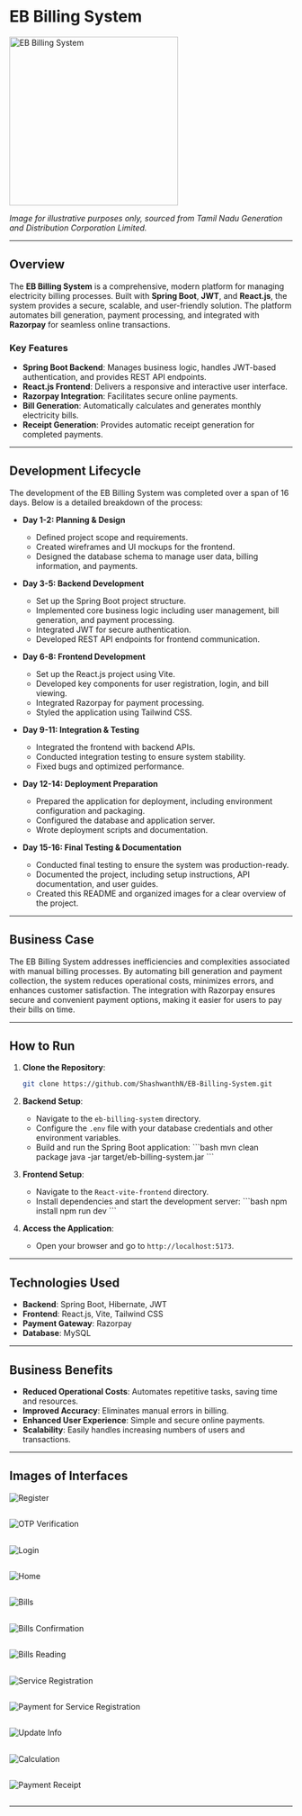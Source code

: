 
# EB Billing System

<img src="https://github.com/user-attachments/assets/30f13ea0-fe01-4f32-b6ef-f879dbbe0ab2" alt="EB Billing System" width="300"/>

*Image for illustrative purposes only, sourced from Tamil Nadu Generation and Distribution Corporation Limited.*


---

## Overview

The **EB Billing System** is a comprehensive, modern platform for managing electricity billing processes. Built with **Spring Boot**, **JWT**, and **React.js**, the system provides a secure, scalable, and user-friendly solution. The platform automates bill generation, payment processing, and integrated with **Razorpay** for seamless online transactions.

### Key Features

- **Spring Boot Backend**: Manages business logic, handles JWT-based authentication, and provides REST API endpoints.
- **React.js Frontend**: Delivers a responsive and interactive user interface.
- **Razorpay Integration**: Facilitates secure online payments.
- **Bill Generation**: Automatically calculates and generates monthly electricity bills.
- **Receipt Generation**: Provides automatic receipt generation for completed payments.

---

## Development Lifecycle

The development of the EB Billing System was completed over a span of 16 days. Below is a detailed breakdown of the process:

- **Day 1-2: Planning & Design**
  - Defined project scope and requirements.
  - Created wireframes and UI mockups for the frontend.
  - Designed the database schema to manage user data, billing information, and payments.

- **Day 3-5: Backend Development**
  - Set up the Spring Boot project structure.
  - Implemented core business logic including user management, bill generation, and payment processing.
  - Integrated JWT for secure authentication.
  - Developed REST API endpoints for frontend communication.

- **Day 6-8: Frontend Development**
  - Set up the React.js project using Vite.
  - Developed key components for user registration, login, and bill viewing.
  - Integrated Razorpay for payment processing.
  - Styled the application using Tailwind CSS.

- **Day 9-11: Integration & Testing**
  - Integrated the frontend with backend APIs.
  - Conducted integration testing to ensure system stability.
  - Fixed bugs and optimized performance.

- **Day 12-14: Deployment Preparation**
  - Prepared the application for deployment, including environment configuration and packaging.
  - Configured the database and application server.
  - Wrote deployment scripts and documentation.

- **Day 15-16: Final Testing & Documentation**
  - Conducted final testing to ensure the system was production-ready.
  - Documented the project, including setup instructions, API documentation, and user guides.
  - Created this README and organized images for a clear overview of the project.

---

## Business Case

The EB Billing System addresses inefficiencies and complexities associated with manual billing processes. By automating bill generation and payment collection, the system reduces operational costs, minimizes errors, and enhances customer satisfaction. The integration with Razorpay ensures secure and convenient payment options, making it easier for users to pay their bills on time.

---

## How to Run

1. **Clone the Repository**:

   ```bash
   git clone https://github.com/ShashwanthN/EB-Billing-System.git
3. **Backend Setup**:
   - Navigate to the `eb-billing-system` directory.
   - Configure the `.env` file with your database credentials and other environment variables.
   - Build and run the Spring Boot application:
     \`\`\`bash
     mvn clean package
     java -jar target/eb-billing-system.jar
     \`\`\`

4. **Frontend Setup**:
   - Navigate to the `React-vite-frontend` directory.
   - Install dependencies and start the development server:
     \`\`\`bash
     npm install
     npm run dev
     \`\`\`

5. **Access the Application**:
   - Open your browser and go to `http://localhost:5173`.

---

## Technologies Used

- **Backend**: Spring Boot, Hibernate, JWT
- **Frontend**: React.js, Vite, Tailwind CSS
- **Payment Gateway**: Razorpay
- **Database**: MySQL

---

## Business Benefits

- **Reduced Operational Costs**: Automates repetitive tasks, saving time and resources.
- **Improved Accuracy**: Eliminates manual errors in billing.
- **Enhanced User Experience**: Simple and secure online payments.
- **Scalability**: Easily handles increasing numbers of users and transactions.

---


## Images of Interfaces

![Register](https://github.com/user-attachments/assets/ed813018-bc0a-4144-be4b-326086971dbf)
## 
![OTP Verification](https://github.com/user-attachments/assets/d80eeda4-1b40-4b6e-85b5-6f519d0dc63d)
## 
![Login](https://github.com/user-attachments/assets/a228d587-85be-445d-ba2a-ac09fc1bd168)
## 
![Home](https://github.com/user-attachments/assets/8e741725-f700-4c74-909a-7604048d45ab)
## 
![Bills](https://github.com/user-attachments/assets/a95f1214-f02b-4dde-88ab-07ea7905525a)
## 
![Bills Confirmation](https://github.com/user-attachments/assets/89c4405b-24b2-4f94-a9f6-7040a8b6f8a5)
## 
![Bills Reading](https://github.com/user-attachments/assets/9e40e057-8b7e-4213-aebd-9cbabe8f3e16)
## 
![Service Registration](https://github.com/user-attachments/assets/3605f6f6-817b-4548-927e-695746c3c5ea)
## 
![Payment for Service Registration](https://github.com/user-attachments/assets/ef1645fb-c4f0-47ca-86a9-a927dd51675a)
## 
![Update Info](https://github.com/user-attachments/assets/30c73335-8975-4cd1-a436-af002541ca7c)
## 
![Calculation](https://github.com/user-attachments/assets/ff048387-bc12-4131-9dfd-a865da4317cf)
## 
![Payment Receipt](https://github.com/user-attachments/assets/35959d7a-3d8f-4f18-a2cc-a9348e0a9baf)
## 

---
